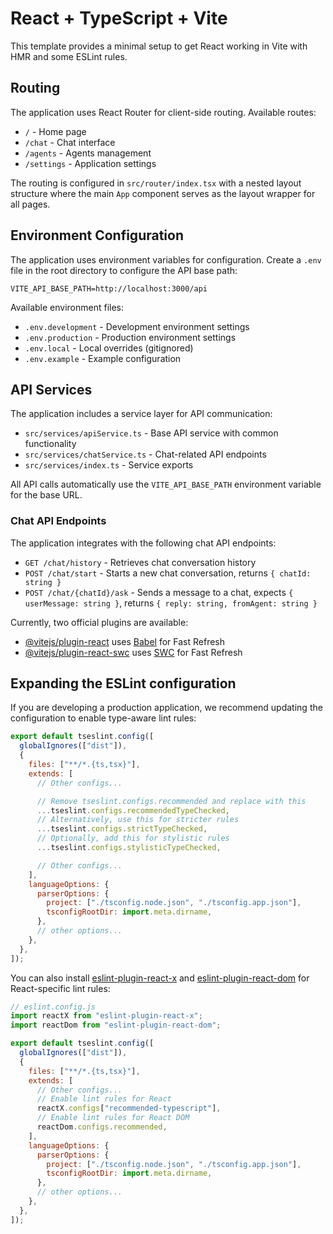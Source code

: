 # React + TypeScript + Vite

This template provides a minimal setup to get React working in Vite with HMR and some ESLint rules.

## Routing

The application uses React Router for client-side routing. Available routes:

- `/` - Home page
- `/chat` - Chat interface
- `/agents` - Agents management
- `/settings` - Application settings

The routing is configured in `src/router/index.tsx` with a nested layout structure where the main `App` component serves as the layout wrapper for all pages.

## Environment Configuration

The application uses environment variables for configuration. Create a `.env` file in the root directory to configure the API base path:

```env
VITE_API_BASE_PATH=http://localhost:3000/api
```

Available environment files:

- `.env.development` - Development environment settings
- `.env.production` - Production environment settings
- `.env.local` - Local overrides (gitignored)
- `.env.example` - Example configuration

## API Services

The application includes a service layer for API communication:

- `src/services/apiService.ts` - Base API service with common functionality
- `src/services/chatService.ts` - Chat-related API endpoints
- `src/services/index.ts` - Service exports

All API calls automatically use the `VITE_API_BASE_PATH` environment variable for the base URL.

### Chat API Endpoints

The application integrates with the following chat API endpoints:

- `GET /chat/history` - Retrieves chat conversation history
- `POST /chat/start` - Starts a new chat conversation, returns `{ chatId: string }`
- `POST /chat/{chatId}/ask` - Sends a message to a chat, expects `{ userMessage: string }`, returns `{ reply: string, fromAgent: string }`

Currently, two official plugins are available:

- [@vitejs/plugin-react](https://github.com/vitejs/vite-plugin-react/blob/main/packages/plugin-react) uses [Babel](https://babeljs.io/) for Fast Refresh
- [@vitejs/plugin-react-swc](https://github.com/vitejs/vite-plugin-react/blob/main/packages/plugin-react-swc) uses [SWC](https://swc.rs/) for Fast Refresh

## Expanding the ESLint configuration

If you are developing a production application, we recommend updating the configuration to enable type-aware lint rules:

```js
export default tseslint.config([
  globalIgnores(["dist"]),
  {
    files: ["**/*.{ts,tsx}"],
    extends: [
      // Other configs...

      // Remove tseslint.configs.recommended and replace with this
      ...tseslint.configs.recommendedTypeChecked,
      // Alternatively, use this for stricter rules
      ...tseslint.configs.strictTypeChecked,
      // Optionally, add this for stylistic rules
      ...tseslint.configs.stylisticTypeChecked,

      // Other configs...
    ],
    languageOptions: {
      parserOptions: {
        project: ["./tsconfig.node.json", "./tsconfig.app.json"],
        tsconfigRootDir: import.meta.dirname,
      },
      // other options...
    },
  },
]);
```

You can also install [eslint-plugin-react-x](https://github.com/Rel1cx/eslint-react/tree/main/packages/plugins/eslint-plugin-react-x) and [eslint-plugin-react-dom](https://github.com/Rel1cx/eslint-react/tree/main/packages/plugins/eslint-plugin-react-dom) for React-specific lint rules:

```js
// eslint.config.js
import reactX from "eslint-plugin-react-x";
import reactDom from "eslint-plugin-react-dom";

export default tseslint.config([
  globalIgnores(["dist"]),
  {
    files: ["**/*.{ts,tsx}"],
    extends: [
      // Other configs...
      // Enable lint rules for React
      reactX.configs["recommended-typescript"],
      // Enable lint rules for React DOM
      reactDom.configs.recommended,
    ],
    languageOptions: {
      parserOptions: {
        project: ["./tsconfig.node.json", "./tsconfig.app.json"],
        tsconfigRootDir: import.meta.dirname,
      },
      // other options...
    },
  },
]);
```

